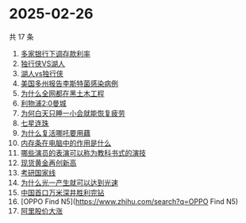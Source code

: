 # 2025-02-26

共 17 条

<!-- BEGIN -->
<!-- 最后更新时间 Wed Feb 26 2025 23:13:11 GMT+0800 (China Standard Time) -->

1. [多家银行下调存款利率](https://www.zhihu.com/search?q=多家银行下调存款利率)
1. [独行侠VS湖人](https://www.zhihu.com/search?q=独行侠VS湖人)
1. [湖人vs独行侠](https://www.zhihu.com/search?q=湖人vs独行侠)
1. [美国多州报告李斯特菌感染病例](https://www.zhihu.com/search?q=美国多州报告李斯特菌感染病例)
1. [为什么全网都在黑土木工程](https://www.zhihu.com/search?q=为什么全网都在黑土木工程)
1. [利物浦2:0曼城](https://www.zhihu.com/search?q=利物浦2:0曼城)
1. [为何白天只睡一小会就能恢复疲劳](https://www.zhihu.com/search?q=为何白天只睡一小会就能恢复疲劳)
1. [七星连珠](https://www.zhihu.com/search?q=七星连珠)
1. [为什么复活哪吒要用藕](https://www.zhihu.com/search?q=为什么复活哪吒要用藕)
1. [内存条在电脑中的作用是什么](https://www.zhihu.com/search?q=内存条在电脑中的作用是什么)
1. [哪些演员的表演可以称为教科书式的演技](https://www.zhihu.com/search?q=哪些演员的表演可以称为教科书式的演技)
1. [现货黄金再创新高](https://www.zhihu.com/search?q=现货黄金再创新高)
1. [考研国家线](https://www.zhihu.com/search?q=考研国家线)
1. [为什么光一产生就可以达到光速](https://www.zhihu.com/search?q=为什么光一产生就可以达到光速)
1. [中国首口万米深井胜利完钻](https://www.zhihu.com/search?q=中国首口万米深井胜利完钻)
1. [OPPO Find N5](https://www.zhihu.com/search?q=OPPO Find N5)
1. [阿里股价大涨](https://www.zhihu.com/search?q=阿里股价大涨)

<!-- END -->
